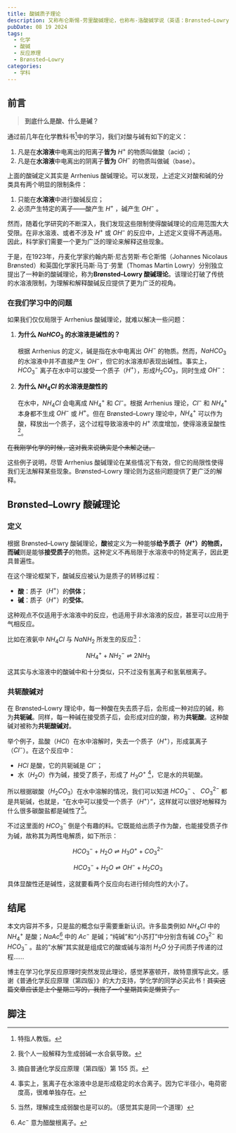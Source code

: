 ```yaml
---
title: 酸碱质子理论
description: 又称布仑斯惕-劳里酸碱理论，也称布-洛酸碱学说（英语：Brønsted–Lowry acid–base theory），是丹麦化学家约翰内斯·尼古劳斯·布仑斯惕和英国化学家托马斯·马丁·劳里于1923年各自独立提出的一种酸碱理论。该理论认为：凡是可以释放质子（氢离子，H+）的分子或离子为酸（布仑斯惕酸），凡是能接受氢离子的分子或离子则为碱（布仑斯惕碱）
pubDate: 08 19 2024
tags:
  - 化学
  - 酸碱
  - 反应原理
  - Brønsted–Lowry
categories:
  - 学科
---
```


## 前言

> **到底什么是酸、什么是碱？**

通过前几年在化学教科书[^1]中的学习，我们对酸与碱有如下的定义：

[^1]: 特指人教版。

1. 凡是在**水溶液**中电离出的阳离子**皆为** $H^+$ 的物质叫做酸（acid）；
2. 凡是在**水溶液**中电离出的阴离子**皆为** $OH^-$ 的物质叫做碱（base）。

上面的酸碱定义其实是 Arrhenius 酸碱理论。可以发现，上述定义对酸和碱的分类具有两个明显的限制条件：

1. 只能在**水溶液**中进行酸碱反应；
2. 必须产生特定的离子——酸产生 $H^+$ ，碱产生 $OH^-$ 。

然而，随着化学研究的不断深入，我们发现这些限制使得酸碱理论的应用范围大大受限。在非水溶液、或者不涉及 $H^+$ 或 $OH^-$ 的反应中，上述定义变得不再适用。因此，科学家们需要一个更为广泛的理论来解释这些现象。

于是，在1923年，丹麦化学家约翰内斯·尼古劳斯·布仑斯惕（Johannes Nicolaus Brønsted）和英国化学家托马斯·马丁·劳里（Thomas Martin Lowry）分别独立提出了一种新的酸碱理论，称为**Brønsted–Lowry 酸碱理论**。该理论打破了传统的水溶液限制，为理解和解释酸碱反应提供了更为广泛的视角。

### 在我们学习中的问题

如果我们仅仅局限于 Arrhenius 酸碱理论，就难以解决一些问题：

1. **为什么 $NaHCO_3$ 的水溶液是碱性的？**

   根据 Arrhenius 的定义，碱是指在水中电离出 $OH^-$ 的物质。然而，$NaHCO_3$的水溶液中并不直接产生 $OH^-$，但它的水溶液却表现出碱性。事实上，$HCO_3^-$ 离子在水中可以接受一个质子（$H^+$），形成$H_2CO_3$，同时生成 $OH^-$：

1. **为什么 $NH_4Cl$ 的水溶液是酸性的**

   在水中，$NH_4Cl$ 会电离成 $NH_4^+$ 和 $Cl^-$。根据 Arrhenius 理论，$Cl^-$ 和 $NH_4^+$ 本身都不生成 $OH^-$ 或 $H^+$。但在 Brønsted–Lowry 理论中，$NH_4^+$ 可以作为酸，释放出一个质子，这个过程导致溶液中的 $H^+$ 浓度增加，使得溶液呈酸性[^2]。

[^2]: 我个人一般解释为生成弱碱一水合氨导致。

~~在我刚学化学的时候，这对我来说确实是个未解之谜。~~

这些例子说明，尽管 Arrhenius 酸碱理论在某些情况下有效，但它的局限性使得我们无法解释某些现象。Brønsted–Lowry 理论则为这些问题提供了更广泛的解释。

## Brønsted–Lowry 酸碱理论

### 定义

根据 Brønsted–Lowry 酸碱理论，**酸**被定义为一种能够**给予质子（$H^+$）**的物质，而**碱**则是能够**接受质子**的物质。这种定义不再局限于水溶液中的特定离子，因此更具普遍性。

在这个理论框架下，酸碱反应被认为是质子的转移过程：

- **酸**：质子（$H^+$）的**供体**；
- **碱**：质子（$H^+$）的**受体**。

这种观点不仅适用于水溶液中的反应，也适用于非水溶液的反应，甚至可以应用于气相反应。

比如在液氨中 $NH_4Cl$ 与 $NaNH_2$ 所发生的反应[^3]：

[^3]: 摘自普通化学反应原理（第四版）第 155 页。

$$
NH_4^++NH_2^-\rightleftharpoons 2NH_3
$$

这其实与水溶液中的酸碱中和十分类似，只不过没有氢离子和氢氧根离子。

### 共轭酸碱对

在 Brønsted–Lowry 理论中，每一种酸在失去质子后，会形成一种对应的碱，称为**共轭碱**。同样，每一种碱在接受质子后，会形成对应的酸，称为**共轭酸**。这种酸碱对被称为**共轭酸碱对**。

举个例子，盐酸（$HCl$）在水中溶解时，失去一个质子（$H^+$），形成氯离子（$Cl^-$）。在这个反应中：

- $HCl$ 是酸，它的共轭碱是 $Cl^-$；
- 水（$H_2O$）作为碱，接受了质子，形成了 $H_3O^+$ [^4]，它是水的共轭酸。

[^4]: 事实上，氢离子在水溶液中总是形成稳定的水合离子。因为它半径小，电荷密度高，很难单独存在。

所以根据碳酸（$H_2CO_3$）在水中溶解的情况，我们可以知道 $HCO_3^-$ 、 $CO_3^{2-}$ 都是共轭碱，也就是，“在水中可以接受一个质子（$H^+$）”，这样就可以很好地解释为什么很多碳酸盐都是碱性了[^5]。

不过这里面的 $HCO_3^-$ 倒是个有趣的料。它既能给出质子作为酸，也能接受质子作为碱，故称其为两性电解质，如下所示：

$$
HCO_3^-+H_2O\rightleftharpoons H_3O^++CO_3^{2-}
$$

$$
HCO_3^-+H_2O\rightleftharpoons OH^-+H_2CO_3
$$

具体显酸性还是碱性，这就要看两个反应向右进行倾向性的大小了。

[^5]: 当然，理解成生成弱酸也是可以的。（感觉其实是同一个道理）

## 结尾

本文内容并不多，只是盐的概念似乎需要重新认识。许多盐类例如 $NH_4Cl$ 中的 $NH_4^+$ 是酸；$NaAc$[^6] 中的 $Ac^-$ 是碱；“纯碱”和“小苏打”中分别含有碱 $CO_3^{2-}$ 和 $HCO_3^-$ 。盐的"水解”其实就是组成它的酸或碱与溶剂 $H_2O$ 分子间质子传递的过程……

[^6]: $Ac^-$ 意为醋酸根离子。

博主在学习化学反应原理时突然发现此理论，感觉茅塞顿开，故特意撰写此文。感谢《普通化学反应原理（第四版）》的大力支持，学化学的同学必买此书！~~其实这篇文章应该是上个星期二写的，我拖了一个星期其实是懒货了。~~

## 脚注
